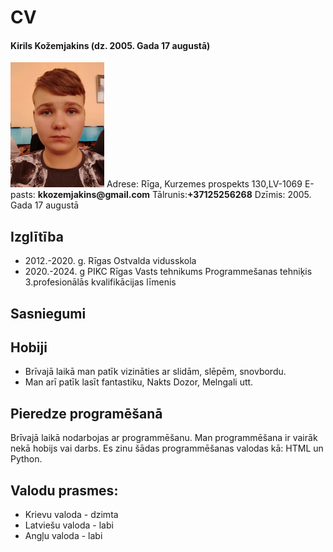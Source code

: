 # CV
#### Kirils Kožemjakins (dz. 2005. Gada 17 augustā)
![sv foto](https://github.com/kkozemjakins/my_cv_git/blob/main/foto_cv.png)
Adrese: Rīga, Kurzemes prospekts 130,LV-1069
E-pasts: __kkozemjakins@gmail.com__
Tālrunis:__+37125256268__
Dzīmis: 2005. Gada 17 augustā

## Izglītība
* 2012.-2020. g. Rīgas Ostvalda vidusskola
* 2020.-2024. g PIKC Rīgas Vasts tehnikums Programmešanas tehniķis 3.profesionālās kvalifikācijas līmenis



## Sasniegumi


## Hobiji
* Brīvajā laikā man patīk vizināties ar slidām, slēpēm, snovbordu. 
* Man arī patīk lasīt fantastiku, Nakts Dozor, Melngali utt.

## Pieredze programēšanā
Brīvajā laikā nodarbojas ar programmēšanu. Man programmēšana ir vairāk nekā hobijs vai darbs.
Es zinu šādas programmēšanas valodas kā: HTML un Python.
## Valodu prasmes:
* Krievu valoda - dzimta
* Latviešu valoda - labi
* Angļu valoda - labi


